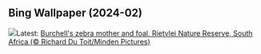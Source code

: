 ## Bing Wallpaper (2024-02)
![](https://www.bing.com/th?id=OHR.ZebraMother_EN-CA5020659638_UHD.jpg&w=1000)Latest: [Burchell's zebra mother and foal, Rietvlei Nature Reserve, South Africa (© Richard Du Toit/Minden Pictures)](https://www.bing.com/th?id=OHR.ZebraMother_EN-CA5020659638_UHD.jpg)